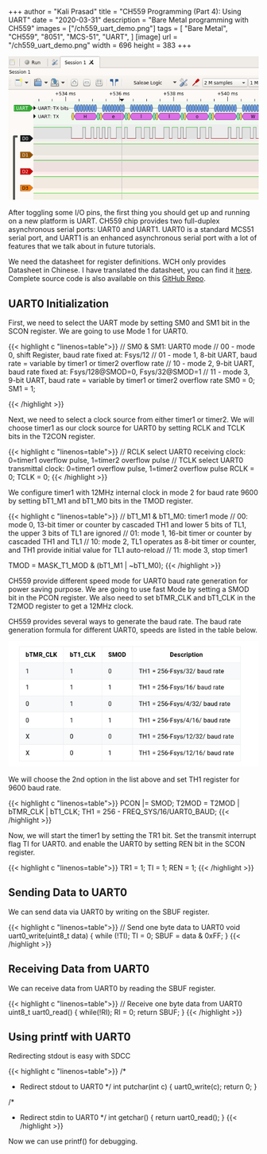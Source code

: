 +++
author = "Kali Prasad"
title = "CH559 Programming (Part 4): Using UART"
date = "2020-03-31"
description = "Bare Metal programming with CH559"
images = ["/ch559_uart_demo.png"]
tags = [
    "Bare Metal",
    "CH559",
    "8051",
    "MCS-51",
    "UART",
]
[image]
    url = "/ch559_uart_demo.png"
    width = 696
    height = 383
+++

![CH559 UART0 Demo](/ch559_uart_demo.png)

After toggling some I/O pins, the first thing you should get up and running on a new platform is UART. CH559 chip provides two full-duplex asynchronous serial ports: UART0 and UART1. UART0 is a standard MCS51 serial port, and UART1 is an enhanced asynchronous serial port with a lot of features that we talk about in future tutorials. 

We need the datasheet for register definitions. WCH only provides Datasheet in Chinese. I have translated the datasheet, you can find it [here](https://kprasadvnsi.github.io/CH559_Doc_English/). Complete source code is also available on this [GitHub Repo](https://github.com/kprasadvnsi/ch55x_bare_metal).

## UART0 Initialization

First, we need to select the UART mode by setting SM0 and SM1 bit in the SCON register. We are going to use Mode 1 for UART0.

{{< highlight c "linenos=table">}}
// SM0 & SM1: UART0 mode
// 00 - mode 0, shift Register, baud rate fixed at: Fsys/12
// 01 - mode 1, 8-bit UART,     baud rate = variable by timer1 or timer2 overflow rate
// 10 - mode 2, 9-bit UART,     baud rate fixed at: Fsys/128@SMOD=0, Fsys/32@SMOD=1
// 11 - mode 3, 9-bit UART,     baud rate = variable by timer1 or timer2 overflow rate
SM0 = 0;
SM1 = 1;

{{< /highlight >}}

Next, we need to select a clock source from either timer1 or timer2. We will choose timer1 as our clock source for UART0 by setting RCLK and TCLK bits in the T2CON register.

{{< highlight c "linenos=table">}}
// RCLK select UART0 receiving clock: 0=timer1 overflow pulse, 1=timer2 overflow pulse
// TCLK select UART0 transmittal clock: 0=timer1 overflow pulse, 1=timer2 overflow pulse
RCLK = 0;
TCLK = 0;
{{< /highlight >}}

We configure timer1 with 12MHz internal clock in mode 2 for baud rate 9600 by setting bT1_M1 and bT1_M0 bits in the TMOD register.

{{< highlight c "linenos=table">}}
// bT1_M1 & bT1_M0: timer1 mode
// 00: mode 0, 13-bit timer or counter by cascaded TH1 and lower 5 bits of TL1, the upper 3 bits of TL1 are ignored
// 01: mode 1, 16-bit timer or counter by cascaded TH1 and TL1
// 10: mode 2, TL1 operates as 8-bit timer or counter, and TH1 provide initial value for TL1 auto-reload
// 11: mode 3, stop timer1

TMOD = MASK_T1_MOD & (bT1_M1 | ~bT1_M0);
{{< /highlight >}}

CH559 provide different speed mode for UART0 baud rate generation for power saving purpose. We are going to use fast Mode by setting a SMOD bit in the PCON register. We also need to set bTMR_CLK and bT1_CLK in the T2MOD register to get a 12MHz clock.

CH559 provides several ways to generate the baud rate. The baud rate generation formula for different UART0, speeds are listed in the table below.

![Calculation formula of UART0 baud rate generated by T1](/uart0_baud_farmula_table.png)

We will choose the 2nd option in the list above and set TH1 register for 9600 baud rate.

{{< highlight c "linenos=table">}}
PCON |= SMOD;
T2MOD = T2MOD | bTMR_CLK | bT1_CLK;
TH1 = 256 - FREQ_SYS/16/UART0_BAUD;
{{< /highlight >}}

Now, we will start the timer1 by setting the TR1 bit. Set the transmit interrupt flag TI for UART0. and enable the UART0 by setting REN bit in the SCON register.

{{< highlight c "linenos=table">}}
TR1 = 1;
TI = 1;
REN = 1;
{{< /highlight >}}

## Sending Data to UART0

We can send data via UART0 by writing on the SBUF register.

{{< highlight c "linenos=table">}}
// Send one byte data to UART0
void uart0_write(uint8_t data) {
    while (!TI);
    TI = 0;
    SBUF = data & 0xFF;
}
{{< /highlight >}}

## Receiving Data from UART0

We can receive data from UART0 by reading the SBUF register.

{{< highlight c "linenos=table">}}
// Receive one byte data from UART0
uint8_t uart0_read() {
    while(!RI);
    RI = 0;
    return SBUF;
}
{{< /highlight >}}

## Using printf with UART0

Redirecting stdout is easy with SDCC

{{< highlight c "linenos=table">}}
/*
 * Redirect stdout to UART0
 */
int putchar(int c) {
    uart0_write(c);
    return 0;
}

/*
 * Redirect stdin to UART0
 */
int getchar() {
    return uart0_read();
}
{{< /highlight >}}

Now we can use printf() for debugging.